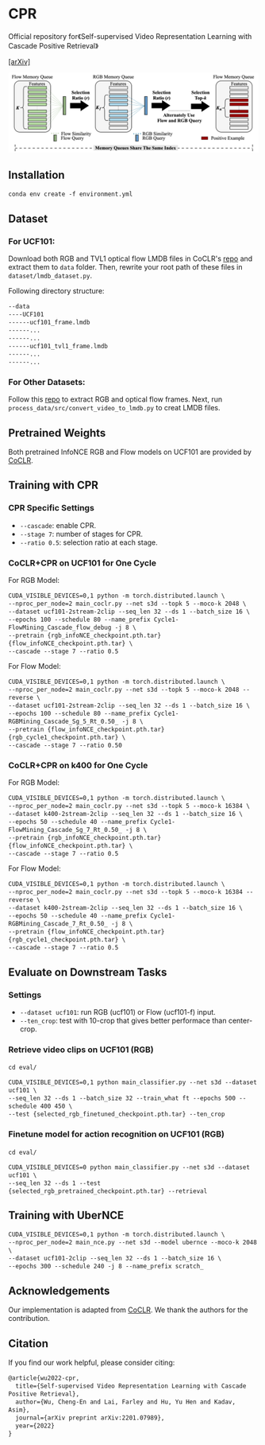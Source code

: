 # CPR

Official repository for《Self-supervised Video Representation Learning with Cascade Positive Retrieval》

[[arXiv]](https://arxiv.org/abs/2201.07989)

![arch](asset/framework_diagram.png)


## Installation
```
conda env create -f environment.yml
```

## Dataset

### For UCF101:

 Download both RGB and TVL1 optical flow LMDB files in CoCLR's [repo](https://github.com/feichtenhofer/twostreamfusion) and extract them to `data` folder.
 Then, rewrite your root path of these files in `dataset/lmdb_dataset.py`.

Following directory structure:
```
--data
----UCF101
------ucf101_frame.lmdb
------...
------...
------ucf101_tvl1_frame.lmdb
------...
------...
```

### For Other Datasets:

Follow this
[repo](https://github.com/TengdaHan/MemDPC/tree/master/process_data) to extract RGB and optical flow frames.
Next, run `process_data/src/convert_video_to_lmdb.py` to creat LMDB files.

## Pretrained Weights
Both pretrained InfoNCE RGB and Flow models on UCF101 are provided by [CoCLR](https://github.com/TengdaHan/CoCLR/blob/main/README.md#pretrained-weights).

## Training with CPR
### CPR Specific Settings
* `--cascade`: enable CPR.
* `--stage 7`: number of stages for CPR.
* `--ratio 0.5`: selection ratio at each stage.
### CoCLR+CPR on UCF101 for One Cycle
For RGB Model:
```
CUDA_VISIBLE_DEVICES=0,1 python -m torch.distributed.launch \
--nproc_per_node=2 main_coclr.py --net s3d --topk 5 --moco-k 2048 \
--dataset ucf101-2stream-2clip --seq_len 32 --ds 1 --batch_size 16 \
--epochs 100 --schedule 80 --name_prefix Cycle1-FlowMining_Cascade_flow_debug -j 8 \
--pretrain {rgb_infoNCE_checkpoint.pth.tar} {flow_infoNCE_checkpoint.pth.tar} \
--cascade --stage 7 --ratio 0.5
```

For Flow Model:
```
CUDA_VISIBLE_DEVICES=0,1 python -m torch.distributed.launch \
--nproc_per_node=2 main_coclr.py --net s3d --topk 5 --moco-k 2048 --reverse \
--dataset ucf101-2stream-2clip --seq_len 32 --ds 1 --batch_size 16 \
--epochs 100 --schedule 80 --name_prefix Cycle1-RGBMining_Cascade_Sg_5_Rt_0.50_ -j 8 \
--pretrain {flow_infoNCE_checkpoint.pth.tar} {rgb_cycle1_checkpoint.pth.tar} \
--cascade --stage 7 --ratio 0.50
```

### CoCLR+CPR on k400 for One Cycle

For RGB Model:
```
CUDA_VISIBLE_DEVICES=0,1 python -m torch.distributed.launch \
--nproc_per_node=2 main_coclr.py --net s3d --topk 5 --moco-k 16384 \
--dataset k400-2stream-2clip --seq_len 32 --ds 1 --batch_size 16 \
--epochs 50 --schedule 40 --name_prefix Cycle1-FlowMining_Cascade_Sg_7_Rt_0.50_ -j 8 \
--pretrain {rgb_infoNCE_checkpoint.pth.tar} {flow_infoNCE_checkpoint.pth.tar} \
--cascade --stage 7 --ratio 0.5

```

For Flow Model:
```
CUDA_VISIBLE_DEVICES=0,1 python -m torch.distributed.launch \
--nproc_per_node=2 main_coclr.py --net s3d --topk 5 --moco-k 16384 --reverse \
--dataset k400-2stream-2clip --seq_len 32 --ds 1 --batch_size 16 \
--epochs 50 --schedule 40 --name_prefix Cycle1-RGBMining_Cascade_7_Rt_0.50_ -j 8 \
--pretrain {flow_infoNCE_checkpoint.pth.tar} {rgb_cycle1_checkpoint.pth.tar} \
--cascade --stage 7 --ratio 0.5
```

## Evaluate on Downstream Tasks
### Settings
* `--dataset ucf101`: run RGB (ucf101) or Flow (ucf101-f) input.
* `--ten_crop`: test with 10-crop that gives better performace than center-crop.

### Retrieve video clips on UCF101 (RGB)
`cd eval/`

```
CUDA_VISIBLE_DEVICES=0,1 python main_classifier.py --net s3d --dataset ucf101 \
--seq_len 32 --ds 1 --batch_size 32 --train_what ft --epochs 500 --schedule 400 450 \
--test {selected_rgb_finetuned_checkpoint.pth.tar} --ten_crop
```

### Finetune model for action recognition on UCF101 (RGB)
`cd eval/`

```
CUDA_VISIBLE_DEVICES=0 python main_classifier.py --net s3d --dataset ucf101 \
--seq_len 32 --ds 1 --test {selected_rgb_pretrained_checkpoint.pth.tar} --retrieval
```

## Training with UberNCE

```
CUDA_VISIBLE_DEVICES=0,1 python -m torch.distributed.launch \
--nproc_per_node=2 main_nce.py --net s3d --model ubernce --moco-k 2048 \
--dataset ucf101-2clip --seq_len 32 --ds 1 --batch_size 16 \
--epochs 300 --schedule 240 -j 8 --name_prefix scratch_
```

## Acknowledgements
Our implementation is adapted from [CoCLR](https://github.com/BestJuly/IIC). We thank the authors for the contribution.

## Citation
If you find our work helpful, please consider citing:
``` 
@article{wu2022-cpr,
  title={Self-supervised Video Representation Learning with Cascade Positive Retrieval},
  author={Wu, Cheng-En and Lai, Farley and Hu, Yu Hen and Kadav, Asim},
  journal={arXiv preprint arXiv:2201.07989},
  year={2022}
}
```
